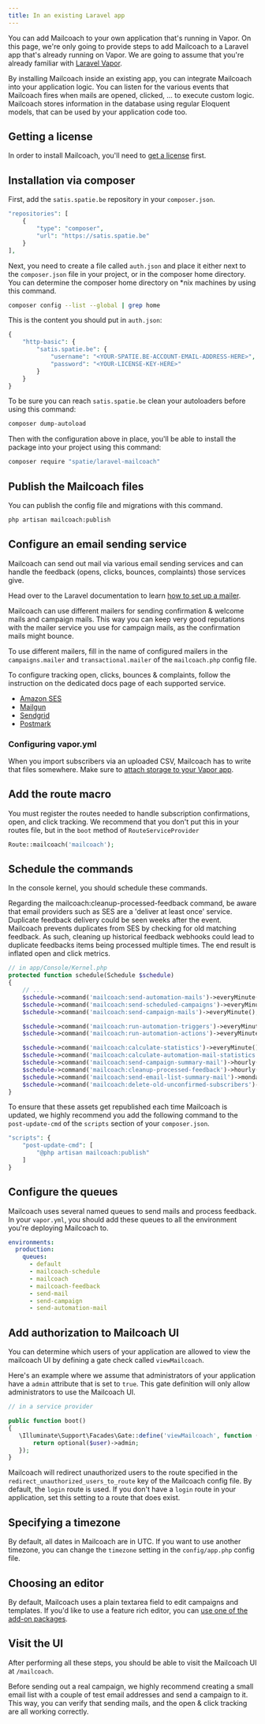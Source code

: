 ```yaml
---
title: In an existing Laravel app
---
```


You can add Mailcoach to your own application that's running in Vapor. On this page, we're only going to provide steps to add Mailcoach to a Laravel app that's already running on Vapor. We are going to assume that you're already familiar with [Laravel Vapor](https://vapor.laravel.com).

By installing Mailcoach inside an existing app, you can integrate Mailcoach into your application logic. You can listen for the various events that Mailcoach fires when mails are opened, clicked, ... to execute custom logic. Mailcoach stores information in the database using regular Eloquent models, that can be used by your application code too.

## Getting a license

In order to install Mailcoach, you'll need to [get a license](/docs/self-hosted/v6/installation/getting-a-license) first.

## Installation via composer

First, add the `satis.spatie.be` repository in your `composer.json`.

```php
"repositories": [
    {
        "type": "composer",
        "url": "https://satis.spatie.be"
    }
],
```

Next, you need to create a file called `auth.json` and place it either next to the `composer.json` file in your project, or in the composer home directory. You can determine the composer home directory on *nix machines by using this command.

```bash
composer config --list --global | grep home
```

This is the content you should put in `auth.json`:

```php
{
    "http-basic": {
        "satis.spatie.be": {
            "username": "<YOUR-SPATIE.BE-ACCOUNT-EMAIL-ADDRESS-HERE>",
            "password": "<YOUR-LICENSE-KEY-HERE>"
        }
    }
}
```

To be sure you can reach `satis.spatie.be` clean your autoloaders before using this command:

```bash
composer dump-autoload
```

Then with the configuration above in place, you'll be able to install the package into your project using this command:

```bash
composer require "spatie/laravel-mailcoach"
```

## Publish the Mailcoach files

You can publish the config file and migrations with this command.

```bash
php artisan mailcoach:publish
```

## Configure an email sending service

Mailcoach can send out mail via various email sending services and can handle the feedback (opens, clicks, bounces, complaints) those services give.

Head over to the Laravel documentation to learn [how to set up a mailer](https://laravel.com/docs/10.x/mail#configuration).

Mailcoach can use different mailers for sending confirmation & welcome mails and campaign mails. This way you can keep very good reputations with the mailer service you use for campaign mails, as the confirmation mails might bounce.

To use different mailers, fill in the name of configured mailers in the `campaigns.mailer` and `transactional.mailer` of the `mailcoach.php` config file.

To configure tracking open, clicks, bounces & complaints, follow the instruction on the dedicated docs page of each supported service.

- [Amazon SES](/docs/self-hosted/v6/using-mailcoach/configuring-mail-providers/amazon-ses)
- [Mailgun](/docs/self-hosted/v6/using-mailcoach/configuring-mail-providers/mailgun)
- [Sendgrid](/docs/self-hosted/v6/using-mailcoach/configuring-mail-providers/sendgrid)
- [Postmark](/docs/self-hosted/v6/using-mailcoach/configuring-mail-providers/postmark)

### Configuring vapor.yml

When you import subscribers via an uploaded CSV, Mailcoach has to write that files somewhere. Make sure to [attach storage to your Vapor app](https://docs.vapor.build/1.0/resources/storage.html).

## Add the route macro

You must register the routes needed to handle subscription confirmations, open, and click tracking. We recommend that you don't put this in your routes file, but in the `boot` method of `RouteServiceProvider`

```php
Route::mailcoach('mailcoach');
```

## Schedule the commands

In the console kernel, you should schedule these commands.

Regarding the mailcoach:cleanup-processed-feedback command, be aware that email providers such as SES are a 'deliver at least once' service. Duplicate feedback delivery could be seen weeks after the event. Mailcoach prevents duplicates from SES by checking for old matching feedback. As such, cleaning up historical feedback webhooks could lead to duplicate feedbacks items being processed multiple times. The end result is inflated open and click metrics.

```php
// in app/Console/Kernel.php
protected function schedule(Schedule $schedule)
{
    // ...
    $schedule->command('mailcoach:send-automation-mails')->everyMinute();
    $schedule->command('mailcoach:send-scheduled-campaigns')->everyMinute();
    $schedule->command('mailcoach:send-campaign-mails')->everyMinute();

    $schedule->command('mailcoach:run-automation-triggers')->everyMinute();
    $schedule->command('mailcoach:run-automation-actions')->everyMinute();

    $schedule->command('mailcoach:calculate-statistics')->everyMinute();
    $schedule->command('mailcoach:calculate-automation-mail-statistics')->everyMinute();
    $schedule->command('mailcoach:send-campaign-summary-mail')->hourly();
    $schedule->command('mailcoach:cleanup-processed-feedback')->hourly();
    $schedule->command('mailcoach:send-email-list-summary-mail')->mondays()->at('9:00');
    $schedule->command('mailcoach:delete-old-unconfirmed-subscribers')->daily();
}
```

To ensure that these assets get republished each time Mailcoach is updated, we highly recommend you add the following command to the `post-update-cmd` of the `scripts` section of your `composer.json`.

```php
"scripts": {
    "post-update-cmd": [
        "@php artisan mailcoach:publish"
    ]
}
```

## Configure the queues

Mailcoach uses several named queues to send mails and process feedback. In your `vapor.yml`, you should add these queues to all the environment you're deploying Mailcoach to.

```yaml
environments:
  production:
    queues:
      - default
      - mailcoach-schedule
      - mailcoach
      - mailcoach-feedback
      - send-mail
      - send-campaign
      - send-automation-mail
```

## Add authorization to Mailcoach UI

You can determine which users of your application are allowed to view the mailcoach UI by defining a gate check called `viewMailcoach`.

Here's an example where we assume that administrators of your application have a `admin` attribute that is set to `true`. This gate definition will only allow administrators to use the Mailcoach UI.

```php
// in a service provider

public function boot()
{
   \Illuminate\Support\Facades\Gate::define('viewMailcoach', function ($user = null) {
       return optional($user)->admin;
   });
}
```

Mailcoach will redirect unauthorized users to the route specified in the `redirect_unauthorized_users_to_route` key of the Mailcoach config file. By default, the `login` route is used. If you don't have a `login` route in your application, set this setting to a route that does exist.

## Specifying a timezone

By default, all dates in Mailcoach are in UTC. If you want to use another timezone, you can change the `timezone` setting in the `config/app.php` config file.

## Choosing an editor

By default, Mailcoach uses a plain textarea field to edit campaigns and templates. If you'd like to use a feature rich editor, you can [use one of the add-on packages](/docs/self-hosted/v6/choosing-an-editor/introduction).

## Visit the UI

After performing all these steps, you should be able to visit the Mailcoach UI at `/mailcoach`.

Before sending out a real campaign, we highly recommend creating a small email list with a couple of test email addresses and send a campaign to it. This way, you can verify that sending mails, and the open & click tracking are all working correctly.



